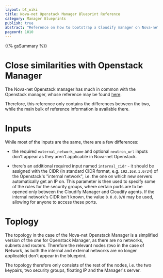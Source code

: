 ```yaml
---
layout: bt_wiki
title: Nova-net Openstack Manager Blueprint Reference
category: Manager Blueprints
publish: true
abstract: "Reference on how to bootstrap a Cloudify manager on Nova-net Openstack"
pageord: 1010
---
```


{{% gsSummary %}}

# Close similarities with Openstack Manager

The Nova-net Openstack manager has much in common with the Openstack manager, whose reference may be found [here](reference-openstack-manager.html).

Therefore, this reference only contains the differences between the two, while the main bulk of reference information is available there.


# Inputs

While most of the inputs are the same, there are a few differences:

* the required `external_network_name` and optional `neutron_url` inputs don't appear as they aren't applicable in Nova-net Openstack.

* there's an additional required input named `internal_cidr` - it should be assigned with the CIDR (in standard CIDR format, e.g. `192.168.1.0/24`) of the Openstack's "internal network", i.e. the one on which new servers automatically get an IP on. This parameter is then used to specify some of the rules for the security groups, where certain ports are to be opened only between the Cloudify Manager and Cloudify agents. If the internal network's CIDR isn't known, the value `0.0.0.0/0` may be used, allowing for anyone to access these ports.


# Toplogy

The topology in the case of the Nova-net Openstack Manager is a simplified version of the one for Openstack Manager, as there are no networks, subnets and routers. Therefore the relevant nodes (two in the case of Network, as both the internal and external networks are no longer applicable) don't appear in the blueprint.

The topology therefore only consists of the rest of the nodes, i.e. the two keypairs, two security groups, floating IP and the Manager's server.
